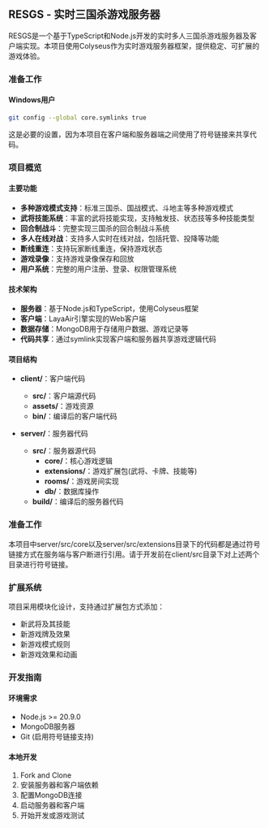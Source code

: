 ## RESGS - 实时三国杀游戏服务器

RESGS是一个基于TypeScript和Node.js开发的实时多人三国杀游戏服务器及客户端实现。本项目使用Colyseus作为实时游戏服务器框架，提供稳定、可扩展的游戏体验。

### 准备工作

#### Windows用户

```bash
git config --global core.symlinks true
```

这是必要的设置，因为本项目在客户端和服务器端之间使用了符号链接来共享代码。

### 项目概览

#### 主要功能

- **多种游戏模式支持**：标准三国杀、国战模式、斗地主等多种游戏模式
- **武将技能系统**：丰富的武将技能实现，支持触发技、状态技等多种技能类型
- **回合制战斗**：完整实现三国杀的回合制战斗系统
- **多人在线对战**：支持多人实时在线对战，包括托管、投降等功能
- **断线重连**：支持玩家断线重连，保持游戏状态
- **游戏录像**：支持游戏录像保存和回放
- **用户系统**：完整的用户注册、登录、权限管理系统

#### 技术架构

- **服务器**：基于Node.js和TypeScript，使用Colyseus框架
- **客户端**：LayaAir引擎实现的Web客户端
- **数据存储**：MongoDB用于存储用户数据、游戏记录等
- **代码共享**：通过symlink实现客户端和服务器共享游戏逻辑代码

#### 项目结构

- **client/**：客户端代码
  - **src/**：客户端源代码
  - **assets/**：游戏资源
  - **bin/**：编译后的客户端代码
  
- **server/**：服务器代码
  - **src/**：服务器源代码
    - **core/**：核心游戏逻辑
    - **extensions/**：游戏扩展包(武将、卡牌、技能等)
    - **rooms/**：游戏房间实现
    - **db/**：数据库操作
  - **build/**：编译后的服务器代码
  
### 准备工作

本项目中server/src/core以及server/src/extensions目录下的代码都是通过符号链接方式在服务端与客户断进行引用。请于开发前在client/src目录下对上述两个目录进行符号链接。

### 扩展系统

项目采用模块化设计，支持通过扩展包方式添加：

- 新武将及其技能
- 新游戏牌及效果
- 新游戏模式规则
- 新游戏效果和动画

### 开发指南

#### 环境需求

- Node.js >= 20.9.0
- MongoDB服务器
- Git (启用符号链接支持)

#### 本地开发

1. Fork and Clone
2. 安装服务器和客户端依赖
3. 配置MongoDB连接
4. 启动服务器和客户端
5. 开始开发或游戏测试
